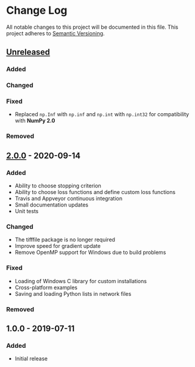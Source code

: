 # Change Log
All notable changes to this project will be documented in this file.
This project adheres to [Semantic Versioning](http://semver.org/).

## [Unreleased]

### Added

### Changed

### Fixed

* Replaced `np.Inf` with `np.inf` and `np.int` with `np.int32` for compatibility with **NumPy 2.0**

### Removed

## [2.0.0] - 2020-09-14

### Added

* Ability to choose stopping criterion
* Ability to choose loss functions and define custom loss functions
* Travis and Appveyor continuous integration
* Small documentation updates
* Unit tests

### Changed

* The tifffile package is no longer required
* Improve speed for gradient update
* Remove OpenMP support for Windows due to build problems

### Fixed

* Loading of Windows C library for custom installations
* Cross-platform examples
* Saving and loading Python lists in network files

### Removed

## 1.0.0 - 2019-07-11

### Added
- Initial release

[Unreleased]: https://github.com/dmpelt/msdnet/compare/v2.0.0...HEAD
[2.0.0]: https://github.com/dmpelt/msdnet/compare/v1.0.0...v2.0.0

